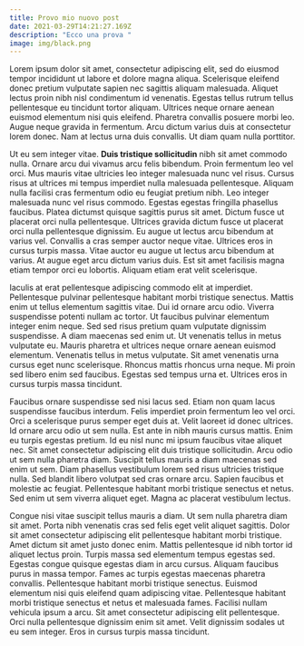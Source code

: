 ```yaml
---
title: Provo mio nuovo post
date: 2021-03-29T14:21:27.169Z
description: "Ecco una prova "
image: img/black.png
---
```

Lorem ipsum dolor sit amet, consectetur adipiscing elit, sed do eiusmod tempor incididunt ut labore et dolore magna aliqua. Scelerisque eleifend donec pretium vulputate sapien nec sagittis aliquam malesuada. Aliquet lectus proin nibh nisl condimentum id venenatis. Egestas tellus rutrum tellus pellentesque eu tincidunt tortor aliquam. Ultrices neque ornare aenean euismod elementum nisi quis eleifend. Pharetra convallis posuere morbi leo. Augue neque gravida in fermentum. Arcu dictum varius duis at consectetur lorem donec. Nam at lectus urna duis convallis. Ut diam quam nulla porttitor.

Ut eu sem integer vitae. **Duis tristique sollicitudin** nibh sit amet commodo nulla. Ornare arcu dui vivamus arcu felis bibendum. Proin fermentum leo vel orci. Mus mauris vitae ultricies leo integer malesuada nunc vel risus. Cursus risus at ultrices mi tempus imperdiet nulla malesuada pellentesque. Aliquam nulla facilisi cras fermentum odio eu feugiat pretium nibh. Leo integer malesuada nunc vel risus commodo. Egestas egestas fringilla phasellus faucibus. Platea dictumst quisque sagittis purus sit amet. Dictum fusce ut placerat orci nulla pellentesque. Ultrices gravida dictum fusce ut placerat orci nulla pellentesque dignissim. Eu augue ut lectus arcu bibendum at varius vel. Convallis a cras semper auctor neque vitae. Ultrices eros in cursus turpis massa. Vitae auctor eu augue ut lectus arcu bibendum at varius. At augue eget arcu dictum varius duis. Est sit amet facilisis magna etiam tempor orci eu lobortis. Aliquam etiam erat velit scelerisque.

Iaculis at erat pellentesque adipiscing commodo elit at imperdiet. Pellentesque pulvinar pellentesque habitant morbi tristique senectus. Mattis enim ut tellus elementum sagittis vitae. Dui id ornare arcu odio. Viverra suspendisse potenti nullam ac tortor. Ut faucibus pulvinar elementum integer enim neque. Sed sed risus pretium quam vulputate dignissim suspendisse. A diam maecenas sed enim ut. Ut venenatis tellus in metus vulputate eu. Mauris pharetra et ultrices neque ornare aenean euismod elementum. Venenatis tellus in metus vulputate. Sit amet venenatis urna cursus eget nunc scelerisque. Rhoncus mattis rhoncus urna neque. Mi proin sed libero enim sed faucibus. Egestas sed tempus urna et. Ultrices eros in cursus turpis massa tincidunt.

Faucibus ornare suspendisse sed nisi lacus sed. Etiam non quam lacus suspendisse faucibus interdum. Felis imperdiet proin fermentum leo vel orci. Orci a scelerisque purus semper eget duis at. Velit laoreet id donec ultrices. Id ornare arcu odio ut sem nulla. Est ante in nibh mauris cursus mattis. Enim eu turpis egestas pretium. Id eu nisl nunc mi ipsum faucibus vitae aliquet nec. Sit amet consectetur adipiscing elit duis tristique sollicitudin. Arcu odio ut sem nulla pharetra diam. Suscipit tellus mauris a diam maecenas sed enim ut sem. Diam phasellus vestibulum lorem sed risus ultricies tristique nulla. Sed blandit libero volutpat sed cras ornare arcu. Sapien faucibus et molestie ac feugiat. Pellentesque habitant morbi tristique senectus et netus. Sed enim ut sem viverra aliquet eget. Magna ac placerat vestibulum lectus.

Congue nisi vitae suscipit tellus mauris a diam. Ut sem nulla pharetra diam sit amet. Porta nibh venenatis cras sed felis eget velit aliquet sagittis. Dolor sit amet consectetur adipiscing elit pellentesque habitant morbi tristique. Amet dictum sit amet justo donec enim. Mattis pellentesque id nibh tortor id aliquet lectus proin. Turpis massa sed elementum tempus egestas sed. Egestas congue quisque egestas diam in arcu cursus. Aliquam faucibus purus in massa tempor. Fames ac turpis egestas maecenas pharetra convallis. Pellentesque habitant morbi tristique senectus. Euismod elementum nisi quis eleifend quam adipiscing vitae. Pellentesque habitant morbi tristique senectus et netus et malesuada fames. Facilisi nullam vehicula ipsum a arcu. Sit amet consectetur adipiscing elit pellentesque. Orci nulla pellentesque dignissim enim sit amet. Velit dignissim sodales ut eu sem integer. Eros in cursus turpis massa tincidunt.